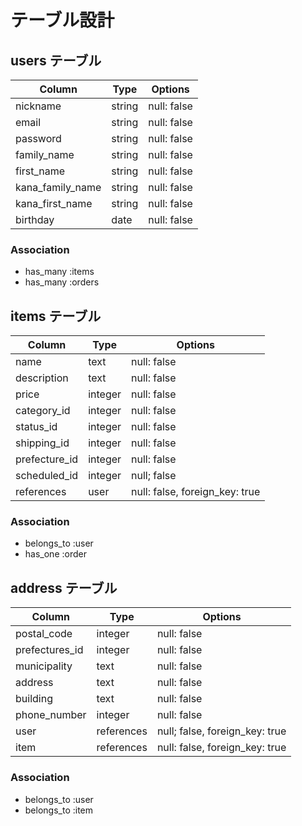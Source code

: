 # テーブル設計

## users テーブル

| Column           | Type   | Options     |
| ---------------- | ------ | ----------- |
| nickname         | string | null: false |
| email            | string | null: false |
| password         | string | null: false |
| family_name      | string | null: false |
| first_name       | string | null: false |
| kana_family_name | string | null: false |
| kana_first_name  | string | null: false |
| birthday         | date   | null: false |
### Association
- has_many :items
- has_many :orders


## items テーブル

| Column        | Type    | Options                        |
| ------------- | ------- | ------------------------------ |
| name          | text    | null: false                    |
| description   | text    | null: false                    |
| price         | integer | null: false                    |
| category_id   | integer | null: false                    |
| status_id     | integer | null: false                    |
| shipping_id   | integer | null: false                    |
| prefecture_id | integer | null: false                    |
| scheduled_id  | integer | null; false                    |
| references    | user    | null: false, foreign_key: true | 
### Association
- belongs_to :user
- has_one :order

## address テーブル

| Column           | Type       | Options                        |
| ---------------- | ---------- | ------------------------------ |
| postal_code      | integer    | null: false                    |
| prefectures_id   | integer    | null: false                    |
| municipality     | text       | null: false                    |
| address          | text       | null: false                    |
| building         | text       | null: false                    |
| phone_number     | integer    | null: false                    |
| user             | references | null; false, foreign_key: true |
| item             | references | null: false, foreign_key: true |
### Association
- belongs_to :user
- belongs_to :item

